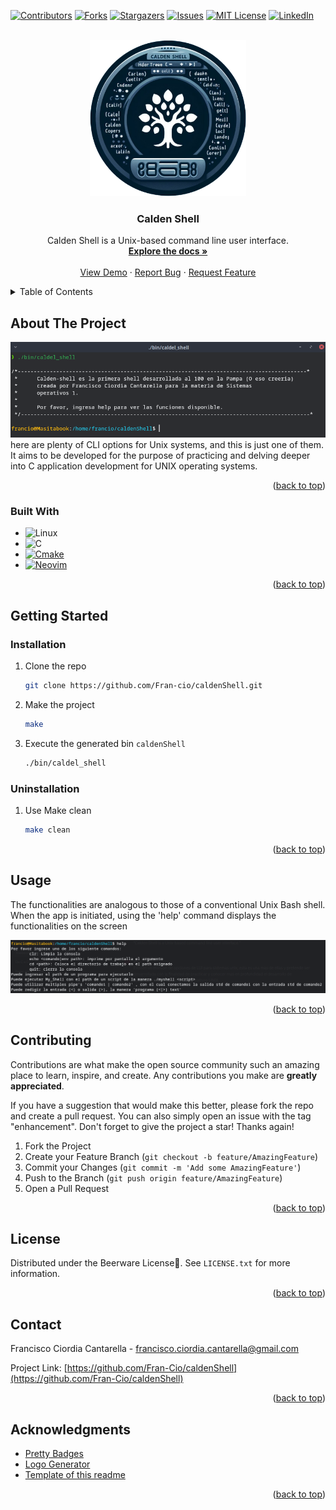 <!-- Improved compatibility of back to top link: See: https://github.com/othneildrew/Best-README-Template/pull/73 -->
<a name="readme-top"></a>
<!--
*** Thanks for checking out the Best-README-Template. If you have a suggestion
*** that would make this better, please fork the repo and create a pull request
*** or simply open an issue with the tag "enhancement".
*** Don't forget to give the project a star!
*** Thanks again! Now go create something AMAZING! :D
-->



<!-- PROJECT SHIELDS -->
<!--
*** I'm using markdown "reference style" links for readability.
*** Reference links are enclosed in brackets [ ] instead of parentheses ( ).
*** See the bottom of this document for the declaration of the reference variables
*** for contributors-url, forks-url, etc. This is an optional, concise syntax you may use.
*** https://www.markdownguide.org/basic-syntax/#reference-style-links
-->
[![Contributors][contributors-shield]][contributors-url]
[![Forks][forks-shield]][forks-url]
[![Stargazers][stars-shield]][stars-url]
[![Issues][issues-shield]][issues-url]
[![MIT License][license-shield]][license-url]
[![LinkedIn][linkedin-shield]][linkedin-url]



<!-- PROJECT LOGO -->
<br />
<div align="center">
  <a href="https://github.com/Fran-cio/caldenShell">
    <img src="images/logo.png" alt="Logo" width="250" height="250">
  </a>

<h3 align="center">Calden Shell</h3>

  <p align="center">
    Calden Shell is a Unix-based command line user interface.
    <br />
    <a href="https://github.com/Fran-cio/caldenShell"><strong>Explore the docs »</strong></a>
    <br />
    <br />
    <a href="https://github.com/Fran-cio/caldenShell/caldenShell">View Demo</a>
    ·
    <a href="https://github.com/Fran-cio/caldenShell/issues">Report Bug</a>
    ·
    <a href="https://github.com/Fran-cio/caldenShell/issues">Request Feature</a>
  </p>
</div>



<!-- TABLE OF CONTENTS -->
<details>
  <summary>Table of Contents</summary>
  <ol>
    <li>
      <a href="#about-the-project">About The Project</a>
      <ul>
        <li><a href="#built-with">Built With</a></li>
      </ul>
    </li>
    <li>
      <a href="#getting-started">Getting Started</a>
      <ul>
        <li><a href="#installation">Installation</a></li>
        <li><a href="#uninstallation">Uninstallation</a></li>
      </ul>
    </li>
    <li><a href="#usage">Usage</a></li>
    <li><a href="#contributing">Contributing</a></li>
    <li><a href="#license">License</a></li>
    <li><a href="#contact">Contact</a></li>
    <li><a href="#acknowledgments">Acknowledgments</a></li>
  </ol>
</details>



<!-- ABOUT THE PROJECT -->
## About The Project

![Product Name Screen Shot][product-screenshot]
<br>
here are plenty of CLI options for Unix systems, and this is just one of them. It aims to be developed for the purpose of practicing and delving deeper into C application development for UNIX operating systems.
<p align="right">(<a href="#readme-top">back to top</a>)</p>



### Built With

* ![Linux][Linux]
* ![C][C]
* [![Cmake][Cmake]][Cmake-url]
* [![Neovim][Neovim]][Neovim-url]

<p align="right">(<a href="#readme-top">back to top</a>)</p>



<!-- GETTING STARTED -->
## Getting Started
### Installation

1. Clone the repo
   ```sh
   git clone https://github.com/Fran-cio/caldenShell.git
   ```
2. Make the project 
   ```sh
   make
   ```
3. Execute the generated bin `caldenShell`
   ```sh
   ./bin/caldel_shell
   ```
### Uninstallation

1. Use Make clean
    ```sh 
    make clean
    ```
<p align="right">(<a href="#readme-top">back to top</a>)</p>



<!-- USAGE EXAMPLES -->
## Usage
The functionalities are analogous to those of a conventional Unix Bash shell. When the app is initiated, using the 'help' command displays the functionalities on the screen

![Usage example][usage-example]
<p align="right">(<a href="#readme-top">back to top</a>)</p>


<!-- CONTRIBUTING -->
## Contributing

Contributions are what make the open source community such an amazing place to learn, inspire, and create. Any contributions you make are **greatly appreciated**.

If you have a suggestion that would make this better, please fork the repo and create a pull request. You can also simply open an issue with the tag "enhancement".
Don't forget to give the project a star! Thanks again!

1. Fork the Project
2. Create your Feature Branch (`git checkout -b feature/AmazingFeature`)
3. Commit your Changes (`git commit -m 'Add some AmazingFeature'`)
4. Push to the Branch (`git push origin feature/AmazingFeature`)
5. Open a Pull Request

<p align="right">(<a href="#readme-top">back to top</a>)</p>



<!-- LICENSE -->
## License

Distributed under the Beerware License🍻. See `LICENSE.txt` for more information.

<p align="right">(<a href="#readme-top">back to top</a>)</p>



<!-- CONTACT -->
## Contact

Francisco Ciordia Cantarella - francisco.ciordia.cantarella@gmail.com

Project Link: [https://github.com/Fran-Cio/caldenShell](https://github.com/Fran-Cio/caldenShell)

<p align="right">(<a href="#readme-top">back to top</a>)</p>



<!-- ACKNOWLEDGMENTS -->
## Acknowledgments

* [Pretty Badges](https://github.com/Ileriayo/markdown-badges)
* [Logo Generator](https://www.bing.com/images/create?FORM=BICMB1&ssp=1&darkschemeovr=0&setlang=es-CL&safesearch=moderate&toWww=1&redig=8195C3604CE2443CAD2B9B2FB3512087)
* [Template of this readme](https://github.com/othneildrew/Best-README-Template?tab=readme-ov-file)

<p align="right">(<a href="#readme-top">back to top</a>)</p>



<!-- MARKDOWN LINKS & IMAGES -->
<!-- https://www.markdownguide.org/basic-syntax/#reference-style-links -->
[contributors-shield]: https://img.shields.io/github/contributors/Fran-Cio/caldenShell.svg?style=for-the-badge
[contributors-url]: https://github.com/Fran-cio/caldenShell/graphs/contributors
[forks-shield]: https://img.shields.io/github/forks/Fran-cio/caldenShell.svg?style=for-the-badge
[forks-url]: https://github.com/Fran-Cio/caldenShell/network/members
[stars-shield]: https://img.shields.io/github/stars/Fran-Cio/caldenShell.svg?style=for-the-badge
[stars-url]: https://github.com/Fran-Cio/caldenShell/stargazers
[issues-shield]: https://img.shields.io/github/issues/Fran-Cio/caldenShell.svg?style=for-the-badge
[issues-url]: https://github.com/Fran-Cio/caldenShell/issues
[license-shield]: https://img.shields.io/badge/license-Beerware%F0%9F%8D%BB-green?style=for-the-badge
[license-url]: https://github.com/Fran-Cio/caldenShell/blob/master/LICENSE.txt
[linkedin-shield]: https://img.shields.io/badge/-LinkedIn-black.svg?style=for-the-badge&logo=linkedin&colorB=555
[linkedin-url]: https://www.linkedin.com/in/francisco-ciordia-cantarella-5323461b8/
[product-screenshot]: images/screenshot.png
[usage-example]: images/example.png

[C]:https://img.shields.io/badge/c-%2300599C.svg?style=for-the-badge&logo=c&logoColor=white
[CMake]:https://img.shields.io/badge/CMake-%23008FBA.svg?style=for-the-badge&logo=cmake&logoColor=white
[Cmake-url]:https://cmake.org/
[Neovim]:https://img.shields.io/badge/NeoVim-%2357A143.svg?&style=for-the-badge&logo=neovim&logoColor=white
[Neovim-url]:https://neovim.io/

[Linux]:https://img.shields.io/badge/Linux-FCC624?style=for-the-badge&logo=linux&logoColor=black
